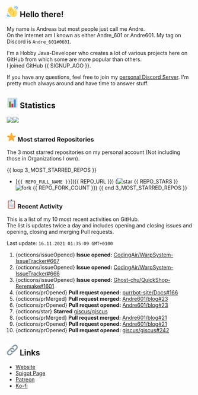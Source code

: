 <!-- Links -->
[purr]: https://purrbot.site
[discord]: https://discord.gg/6dazXp6
[website]: https://andre601.ch
[spigot]: https://www.spigotmc.org/resources/authors/56829/
[patreon]: https://patreon.com/andre_601
[ko-fi]: https://ko-fi.com/andre_601

<!-- SVGs -->
[star]: https://cdn.jsdelivr.net/gh/Readme-Workflows/Readme-Icons@main/icons/octicons/StarredRepository.svg
[fork]: https://cdn.jsdelivr.net/gh/Readme-Workflows/Readme-Icons@main/icons/octicons/ForkedRepository.svg

## <img alt="emoji" src="https://raw.githubusercontent.com/twitter/twemoji/master/assets/svg/1f44b.svg" height="30em"> Hello there!
My name is Andreas but most people just call me Andre.  
On the internet am I known as either Andre_601 or Andre601. My tag on Discord is `Andre_601#0601`.

I'm a Hobby Java-Developer who creates a lot of various projects here on GitHub from which some are more popular than others.  
I joined GitHub {{ SIGNUP_AGO }}.

If you have any questions, feel free to join my [personal Discord Server][discord]. I'm pretty much always around and have time to answer stuff.

## <img alt="emoji" src="https://raw.githubusercontent.com/twitter/twemoji/master/assets/svg/1f4ca.svg" height="30em"> Statistics
<img height="195px" src="https://github-readme-stats.vercel.app/api?username=Andre601&show_icons=true&hide_rank=true&title_color=3498db&bg_color=ffffff00&text_color=718096&disable_animations=true"><img height="195px" src="https://github-readme-stats.vercel.app/api/top-langs?username=Andre601&layout=compact&title_color=3498db&bg_color=ffffff00&text_color=718096">

### <img alt="emoji" src="https://raw.githubusercontent.com/twitter/twemoji/master/assets/svg/2b50.svg" height="25em"> Most starred Repositories
The 3 most starred repositories on my personal account (Not including those in Organizations I own).

{{ loop 3_MOST_STARRED_REPOS }}
- [`{{ REPO_FULL_NAME }}`]({{ REPO_URL }}) (![star] {{ REPO_STARS }} ![fork] {{ REPO_FORK_COUNT }})
{{ end 3_MOST_STARRED_REPOS }}

### <img alt="emoji" src="https://raw.githubusercontent.com/twitter/twemoji/master/assets/svg/1f4cb.svg" height="25em"> Recent Activity
This is a list of my 10 most recent activities on GitHub.  
The list is updates twice a day and includes opening and closing issues and opening, closing and merging Pull requests.

<!--RECENT_ACTIVITY:last_update-->
Last update: `16.11.2021 01:35:09 GMT+0100`
<!--RECENT_ACTIVITY:last_update_end-->
<!--RECENT_ACTIVITY:start-->
1. {octicons/issueOpened} **Issue opened:** [CodingAir/WarpSystem-IssueTracker#667](https://github.com/CodingAir/WarpSystem-IssueTracker/issues/667)
2. {octicons/issueOpened} **Issue opened:** [CodingAir/WarpSystem-IssueTracker#666](https://github.com/CodingAir/WarpSystem-IssueTracker/issues/666)
3. {octicons/issueOpened} **Issue opened:** [Ghost-chu/QuickShop-Reremake#1601](https://github.com/Ghost-chu/QuickShop-Reremake/issues/1601)
4. {octicons/prOpened} **Pull request opened:** [purrbot-site/Docs#166](https://github.com/purrbot-site/Docs/pull/166)
5. {octicons/prMerged} **Pull request merged:** [Andre601/blog#23](https://github.com/Andre601/blog/pull/23)
6. {octicons/prOpened} **Pull request opened:** [Andre601/blog#23](https://github.com/Andre601/blog/pull/23)
7. {octicons/star} **Starred** [giscus/giscus](https://github.com/giscus/giscus)
8. {octicons/prMerged} **Pull request merged:** [Andre601/blog#21](https://github.com/Andre601/blog/pull/21)
9. {octicons/prOpened} **Pull request opened:** [Andre601/blog#21](https://github.com/Andre601/blog/pull/21)
10. {octicons/prOpened} **Pull request opened:** [giscus/giscus#242](https://github.com/giscus/giscus/pull/242)
<!--RECENT_ACTIVITY:end-->

## <img alt="emoji" src="https://raw.githubusercontent.com/twitter/twemoji/master/assets/svg/1f517.svg" height="30em"> Links
- [Website]
- [Spigot Page][spigot]
- [Patreon]
- [Ko-fi]
